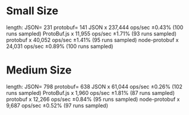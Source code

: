 Small Size
==========

length: JSON= 231 protobuf= 141
JSON x 237,444 ops/sec ±0.43% (100 runs sampled)
ProtoBuf.js x 11,955 ops/sec ±1.71% (93 runs sampled)
protobuf x 40,052 ops/sec ±1.41% (95 runs sampled)
node-protobuf x 24,031 ops/sec ±0.89% (100 runs sampled)

Medium Size
============

length: JSON= 798 protobuf= 638
JSON x 61,044 ops/sec ±0.26% (102 runs sampled)
ProtoBuf.js x 1,960 ops/sec ±1.81% (87 runs sampled)
protobuf x 12,266 ops/sec ±0.84% (95 runs sampled)
node-protobuf x 9,687 ops/sec ±0.52% (97 runs sampled)
